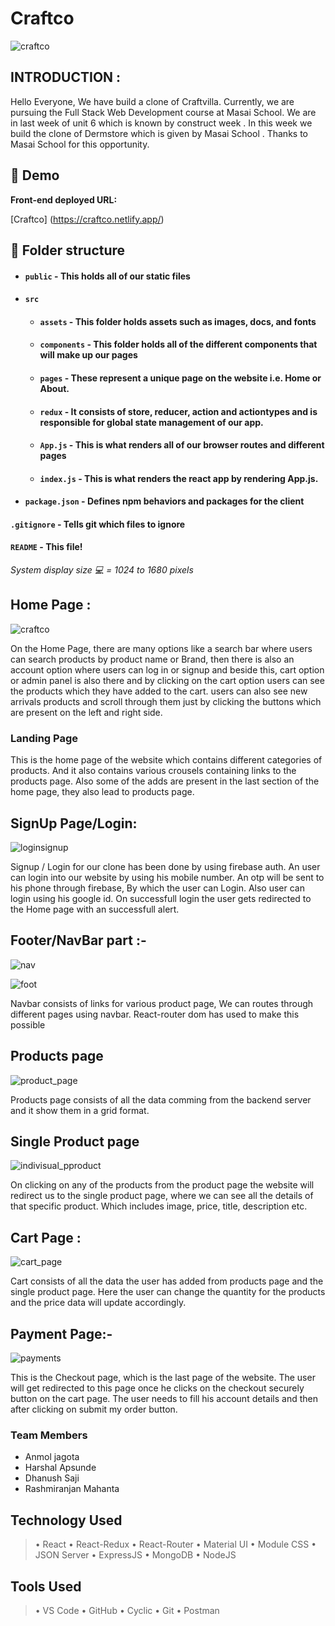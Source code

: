 # Craftco
![craftco](https://user-images.githubusercontent.com/107473816/214042266-781ed542-2b22-4a19-8585-55f471bc2173.jpg)

## INTRODUCTION :

Hello Everyone, We have build a clone of Craftvilla. Currently, we are pursuing the Full Stack Web Development course at Masai School. We are in last week of unit 6 which is known by construct week . In this week we build the clone of Dermstore which is given by Masai School . Thanks to Masai School for this opportunity.
<br>


## 🚀 Demo

**Front-end deployed URL:**

[Craftco] (https://craftco.netlify.app/)


##  📁 Folder structure
- #### `public` - This holds all of our static files
- #### `src`
    - #### `assets` - This folder holds assets such as images, docs, and fonts
    - #### `components` - This folder holds all of the different components that will make up our pages
    - #### `pages` - These represent a unique page on the website i.e. Home or About. 
    - #### `redux` - It consists of store, reducer, action and actiontypes and is responsible for global state management of our app.
    - #### `App.js` - This is what renders all of our browser routes and different pages
    - #### `index.js` - This is what renders the react app by rendering App.js.
- #### `package.json` - Defines npm behaviors and packages for the client

#### `.gitignore` - Tells git which files to ignore
#### `README` - This file!

*System display size 💻 = 1024 to 1680 pixels*
<br>



## Home Page :

![craftco](https://user-images.githubusercontent.com/107473816/214042266-781ed542-2b22-4a19-8585-55f471bc2173.jpg)

On the Home Page, there are many options like a search bar where users can search products by product name or Brand, then there is also an account option where users can log in or signup and beside this, cart option or admin panel is also there and by clicking on the cart option users can see the products which they have added to the cart.
users can also see new arrivals products and scroll through them just by clicking the buttons which are present on the left and right side.

### Landing Page

This is the home page of the website which contains different categories of products. And it also contains various crousels containing links to the products page.
Also some of the adds are present in the last section of the home page, they also lead to products page.

## SignUp Page/Login:

![loginsignup](https://user-images.githubusercontent.com/107473816/217038135-c13ee932-445e-40bf-958b-0f5b654ec588.jpg)

Signup / Login for our clone has been done by using firebase auth. An user can login into our website by using his mobile number. An otp will be sent to his phone through firebase, By which the user can Login. Also user can login using his google id. On successfull login the user gets redirected to the Home page with an successfull alert.

## Footer/NavBar part :-

![nav](https://user-images.githubusercontent.com/107473816/217038676-57025aa3-2ac3-40ec-9e25-f41d64123ddd.jpg)

![foot](https://user-images.githubusercontent.com/107473816/217038715-c8faa35a-1210-4457-bb6a-a9bef1a1ef5b.jpg)


Navbar consists of links for various product page, We can routes through different pages using navbar. React-router dom has used to make this possible

## Products page

![product_page](https://user-images.githubusercontent.com/107473816/217038859-604b4323-ec2c-4826-8019-65a411ad53f9.jpg)


Products page consists of all the data comming from the backend server and it show them in a grid format.

## Single Product page

![indivisual_pproduct](https://user-images.githubusercontent.com/107473816/217038905-dd572771-7dca-4c10-aaa9-652b2eaa9964.jpg)


On clicking on any of the products from the product page the website will redirect us to the single product page, where we can see all the details of that specific product. Which includes image, price, title, description etc.


## Cart Page :
![cart_page](https://user-images.githubusercontent.com/107473816/217038938-fc95424d-53f8-422d-88a1-a1248ff8b137.jpg)

Cart consists of all the data the user has added from products page and the single product page. Here the user can change the quantity for the products and the price data will update accordingly.

## Payment Page:-
![payments](https://user-images.githubusercontent.com/107473816/217038956-3eac7005-34ea-40b5-8c78-fbddf7e8476a.jpg)

This is the Checkout page, which is the last page of the website. The user will get redirected to this page once he clicks on the checkout securely button on the cart page. The user needs to fill his account details and then after clicking on submit my order button.


### Team Members
* Anmol jagota
* Harshal Apsunde
* Dhanush Saji
* Rashmiranjan Mahanta




## Technology Used
> • React
> • React-Redux
> • React-Router
> • Material UI
> • Module CSS
> • JSON Server
> • ExpressJS
> • MongoDB
> • NodeJS

## Tools Used
> • VS Code
> • GitHub
> • Cyclic
> • Git
> • Postman

